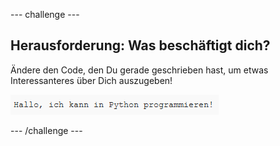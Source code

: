 --- challenge ---

## Herausforderung: Was beschäftigt dich?

Ändere den Code, den Du gerade geschrieben hast, um etwas Interessanteres über Dich auszugeben!

![screenshot](images/me-mind.png)

--- /challenge ---